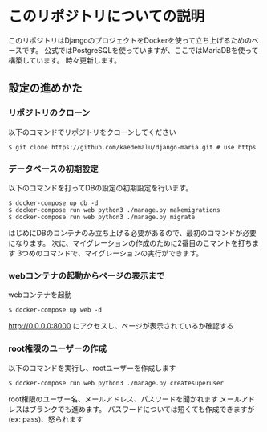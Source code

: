 # このリポジトリについての説明
このリポジトリはDjangoのプロジェクトをDockerを使って立ち上げるためのベースです。
公式ではPostgreSQLを使っていますが、ここではMariaDBを使って構築しています。
時々更新します。
  
## 設定の進めかた
### リポジトリのクローン
以下のコマンドでリポジトリをクローンしてください
```shell
$ git clone https://github.com/kaedemalu/django-maria.git # use https
```
### データベースの初期設定
以下のコマンドを打ってDBの設定の初期設定を行います。
```shell
$ docker-compose up db -d
$ docker-compose run web python3 ./manage.py makemigrations
$ docker-compose run web python3 ./manage.py migrate
```
はじめにDBのコンテナのみ立ち上げる必要があるので、最初のコマンドが必要になります。
次に、マイグレーションの作成のために2番目のこマントを打ちます
3つめのコマンドで、マイグレーションの実行ができます。
### webコンテナの起動からページの表示まで
webコンテナを起動
```shell
$ docker-compose up web -d
```
http://0.0.0.0:8000
にアクセスし、ページが表示されているか確認する

### root権限のユーザーの作成
以下のコマンドを実行し、rootユーザーを作成します
```shell
$ docker-compose run web python3 ./manage.py createsuperuser
```
root権限のユーザー名、メールアドレス、パスワードを聞かれます
メールアドレスはブランクでも進めます。
パスワードについては短くても作成できますが(ex: pass)、怒られます
